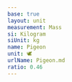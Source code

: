 ```yaml
---
base: true
layout: unit
measurement: Mass
si: Kilogram
siUnit: kg
name: Pigeon
unit: 🕊️
urlName: Pigeon.md
ratio: 0.46
---
```

